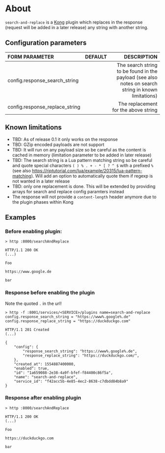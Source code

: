 # About
`````search-and-replace````` is a [Kong](https://konghq.com) plugin which replaces in the response (request will be added in a later release) any string with another string.

## Configuration parameters
|FORM PARAMETER|DEFAULT|DESCRIPTION|
|:----|:------:|------:|
|config.response_search_string||The search string to be found in the payload (see also notes on search string in known limitations)|
|config.response_replace_string||The replacement for the above string|

## Known limitations

* TBD: As of release 0.1 it only works on the response
* TBD: GZip encoded payloads are not support
* TBD: It will run on any payload size so be careful as the content is cached in memory (limitation parameter to be added in later release)
* TBD: The search string is a Lua pattern matching string so be careful and quote special characters `( ) % . + - * [ ? ^ $` with a prefixed `%` (see also <https://riptutorial.com/lua/example/20315/lua-pattern-matching>). Will add an option to automatically quote them if regexp is not wanted in a later release
* TBD: only one replacement is done. This will be extended by providing arrays for search and replace config paramters instead
* The response will not provide a `content-length` header anymore due to the plugin phases within Kong

## Examples

### Before enabling plugin:

`````
> http :8000/searchAndReplace

HTTP/1.1 200 OK
(...)

Foo

https://www.google.de

bar
`````

### Response before enabling the plugin

Note the quoted `.` in the url!

````
> http -f :8001/services/<SERVICE>/plugins name=search-and-replace config.response_search_string = "https://www%.google%.de" config.response_replace_string = "https://duckduckgo.com"

HTTP/1.1 201 Created
(...)

{
    "config": {
        "response_search_string": "https://www%.google%.de",
        "response_replace_string": "https://duckduckgo.com/",
    },
    "created_at": 1554887400000,
    "enabled": true,
    "id": "1a659088-2e38-4a9f-bfef-f84400c86f5a",
    "name": "search-and-replace",
    "service_id": "f42acc5b-4e85-4ec2-8638-c7dbdd84b8a9"
}
````

### Response after enabling plugin

`````
> http :8000/searchAndReplace

HTTP/1.1 200 OK
(...)

Foo

https://duckduckgo.com

bar
`````

